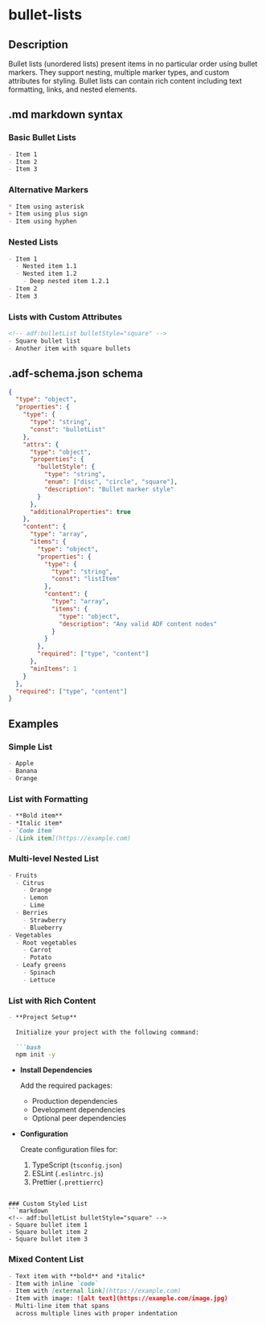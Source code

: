 # bullet-lists

## Description

Bullet lists (unordered lists) present items in no particular order using bullet markers. They support nesting, multiple marker types, and custom attributes for styling. Bullet lists can contain rich content including text formatting, links, and nested elements.

## .md markdown syntax

### Basic Bullet Lists
```markdown
- Item 1
- Item 2
- Item 3
```

### Alternative Markers
```markdown
* Item using asterisk
+ Item using plus sign
- Item using hyphen
```

### Nested Lists
```markdown
- Item 1
  - Nested item 1.1
  - Nested item 1.2
    - Deep nested item 1.2.1
- Item 2
- Item 3
```

### Lists with Custom Attributes
```markdown
<!-- adf:bulletList bulletStyle="square" -->
- Square bullet list
- Another item with square bullets
```

## .adf-schema.json schema

```json
{
  "type": "object",
  "properties": {
    "type": {
      "type": "string",
      "const": "bulletList"
    },
    "attrs": {
      "type": "object",
      "properties": {
        "bulletStyle": {
          "type": "string",
          "enum": ["disc", "circle", "square"],
          "description": "Bullet marker style"
        }
      },
      "additionalProperties": true
    },
    "content": {
      "type": "array",
      "items": {
        "type": "object",
        "properties": {
          "type": {
            "type": "string",
            "const": "listItem"
          },
          "content": {
            "type": "array",
            "items": {
              "type": "object",
              "description": "Any valid ADF content nodes"
            }
          }
        },
        "required": ["type", "content"]
      },
      "minItems": 1
    }
  },
  "required": ["type", "content"]
}
```

## Examples

### Simple List
```markdown
- Apple
- Banana
- Orange
```

### List with Formatting
```markdown
- **Bold item**
- *Italic item*
- `Code item`
- [Link item](https://example.com)
```

### Multi-level Nested List
```markdown
- Fruits
  - Citrus
    - Orange
    - Lemon
    - Lime
  - Berries
    - Strawberry
    - Blueberry
- Vegetables
  - Root vegetables
    - Carrot
    - Potato
  - Leafy greens
    - Spinach
    - Lettuce
```

### List with Rich Content
```markdown
- **Project Setup**
  
  Initialize your project with the following command:
  
  ```bash
  npm init -y
  ```
  
- **Install Dependencies**
  
  Add the required packages:
  
  - Production dependencies
  - Development dependencies
  - Optional peer dependencies

- **Configuration**
  
  Create configuration files for:
  
  1. TypeScript (`tsconfig.json`)
  2. ESLint (`.eslintrc.js`)
  3. Prettier (`.prettierrc`)
```

### Custom Styled List
```markdown
<!-- adf:bulletList bulletStyle="square" -->
- Square bullet item 1
- Square bullet item 2
- Square bullet item 3
```

### Mixed Content List
```markdown
- Text item with **bold** and *italic*
- Item with inline `code`
- Item with [external link](https://example.com)
- Item with image: ![alt text](https://example.com/image.jpg)
- Multi-line item that spans
  across multiple lines with proper indentation
```